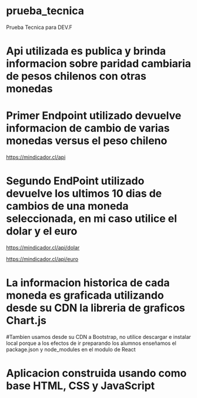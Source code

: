 # prueba_tecnica
Prueba Tecnica para DEV.F

# Api utilizada es publica y brinda informacion sobre paridad cambiaria de pesos chilenos con otras monedas

# Primer Endpoint utilizado devuelve informacion de cambio de varias monedas versus el peso chileno
https://mindicador.cl/api

# Segundo EndPoint utilizado devuelve los ultimos 10 dias de cambios de una moneda seleccionada, en mi caso utilice el dolar y el euro
https://mindicador.cl/api/dolar

https://mindicador.cl/api/euro

# La informacion historica de cada moneda es graficada utilizando desde su CDN la libreria de graficos Chart.js

#Tambien usamos desde su CDN a Bootstrap, no utilice descargar e instalar local porque a los efectos de ir preparando los alumnos enseñamos el package.json y node_modules en el modulo de React

# Aplicacion construida usando como base HTML, CSS y JavaScript

